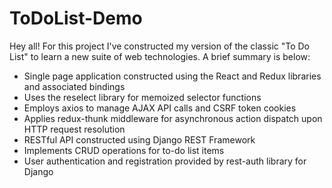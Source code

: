 # ToDoList-Demo

Hey all! For this project I've constructed my version of the classic "To Do List" to learn a new suite of web technologies. A brief summary is below:

- Single page application constructed using the React and Redux libraries and associated bindings
- Uses the reselect library for memoized selector functions
- Employs axios to manage AJAX API calls and CSRF token cookies
- Applies redux-thunk middleware for asynchronous action dispatch upon HTTP request resolution
- RESTful API constructed using Django REST Framework
- Implements CRUD operations for to-do list items
- User authentication and registration provided by rest-auth library for Django
